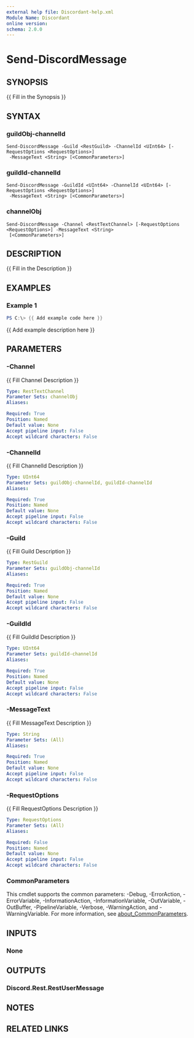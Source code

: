 ```yaml
---
external help file: Discordant-help.xml
Module Name: Discordant
online version:
schema: 2.0.0
---
```


# Send-DiscordMessage

## SYNOPSIS
{{ Fill in the Synopsis }}

## SYNTAX

### guildObj-channelId
```
Send-DiscordMessage -Guild <RestGuild> -ChannelId <UInt64> [-RequestOptions <RequestOptions>]
 -MessageText <String> [<CommonParameters>]
```

### guildId-channelId
```
Send-DiscordMessage -GuildId <UInt64> -ChannelId <UInt64> [-RequestOptions <RequestOptions>]
 -MessageText <String> [<CommonParameters>]
```

### channelObj
```
Send-DiscordMessage -Channel <RestTextChannel> [-RequestOptions <RequestOptions>] -MessageText <String>
 [<CommonParameters>]
```

## DESCRIPTION
{{ Fill in the Description }}

## EXAMPLES

### Example 1
```powershell
PS C:\> {{ Add example code here }}
```

{{ Add example description here }}

## PARAMETERS

### -Channel
{{ Fill Channel Description }}

```yaml
Type: RestTextChannel
Parameter Sets: channelObj
Aliases:

Required: True
Position: Named
Default value: None
Accept pipeline input: False
Accept wildcard characters: False
```

### -ChannelId
{{ Fill ChannelId Description }}

```yaml
Type: UInt64
Parameter Sets: guildObj-channelId, guildId-channelId
Aliases:

Required: True
Position: Named
Default value: None
Accept pipeline input: False
Accept wildcard characters: False
```

### -Guild
{{ Fill Guild Description }}

```yaml
Type: RestGuild
Parameter Sets: guildObj-channelId
Aliases:

Required: True
Position: Named
Default value: None
Accept pipeline input: False
Accept wildcard characters: False
```

### -GuildId
{{ Fill GuildId Description }}

```yaml
Type: UInt64
Parameter Sets: guildId-channelId
Aliases:

Required: True
Position: Named
Default value: None
Accept pipeline input: False
Accept wildcard characters: False
```

### -MessageText
{{ Fill MessageText Description }}

```yaml
Type: String
Parameter Sets: (All)
Aliases:

Required: True
Position: Named
Default value: None
Accept pipeline input: False
Accept wildcard characters: False
```

### -RequestOptions
{{ Fill RequestOptions Description }}

```yaml
Type: RequestOptions
Parameter Sets: (All)
Aliases:

Required: False
Position: Named
Default value: None
Accept pipeline input: False
Accept wildcard characters: False
```

### CommonParameters
This cmdlet supports the common parameters: -Debug, -ErrorAction, -ErrorVariable, -InformationAction, -InformationVariable, -OutVariable, -OutBuffer, -PipelineVariable, -Verbose, -WarningAction, and -WarningVariable. For more information, see [about_CommonParameters](http://go.microsoft.com/fwlink/?LinkID=113216).

## INPUTS

### None

## OUTPUTS

### Discord.Rest.RestUserMessage

## NOTES

## RELATED LINKS
